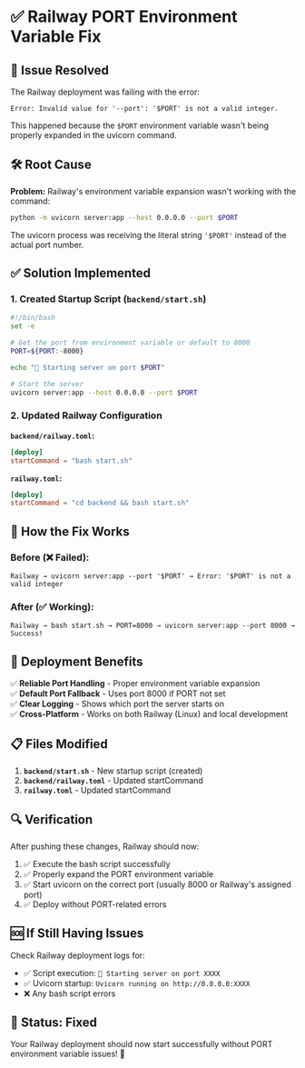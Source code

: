 # ✅ Railway PORT Environment Variable Fix

## 🔧 **Issue Resolved**

The Railway deployment was failing with the error:
```
Error: Invalid value for '--port': '$PORT' is not a valid integer.
```

This happened because the `$PORT` environment variable wasn't being properly expanded in the uvicorn command.

## 🛠️ **Root Cause**

**Problem:** Railway's environment variable expansion wasn't working with the command:
```bash
python -m uvicorn server:app --host 0.0.0.0 --port $PORT
```

The uvicorn process was receiving the literal string `'$PORT'` instead of the actual port number.

## ✅ **Solution Implemented**

### **1. Created Startup Script** (`backend/start.sh`)
```bash
#!/bin/bash
set -e

# Get the port from environment variable or default to 8000
PORT=${PORT:-8000}

echo "🚀 Starting server on port $PORT"

# Start the server
uvicorn server:app --host 0.0.0.0 --port $PORT
```

### **2. Updated Railway Configuration**

**`backend/railway.toml`:**
```toml
[deploy]
startCommand = "bash start.sh"
```

**`railway.toml`:**
```toml
[deploy] 
startCommand = "cd backend && bash start.sh"
```

## 🎯 **How the Fix Works**

### **Before (❌ Failed):**
```
Railway → uvicorn server:app --port '$PORT' → Error: '$PORT' is not a valid integer
```

### **After (✅ Working):**
```
Railway → bash start.sh → PORT=8000 → uvicorn server:app --port 8000 → Success!
```

## 🚀 **Deployment Benefits**

✅ **Reliable Port Handling** - Proper environment variable expansion  
✅ **Default Port Fallback** - Uses port 8000 if PORT not set  
✅ **Clear Logging** - Shows which port the server starts on  
✅ **Cross-Platform** - Works on both Railway (Linux) and local development  

## 📋 **Files Modified**

1. **`backend/start.sh`** - New startup script (created)
2. **`backend/railway.toml`** - Updated startCommand
3. **`railway.toml`** - Updated startCommand

## 🔍 **Verification**

After pushing these changes, Railway should now:

1. ✅ Execute the bash script successfully
2. ✅ Properly expand the PORT environment variable
3. ✅ Start uvicorn on the correct port (usually 8000 or Railway's assigned port)
4. ✅ Deploy without PORT-related errors

## 🆘 **If Still Having Issues**

Check Railway deployment logs for:
- ✅ Script execution: `🚀 Starting server on port XXXX`
- ✅ Uvicorn startup: `Uvicorn running on http://0.0.0.0:XXXX`
- ❌ Any bash script errors

## 🎉 **Status: Fixed**

Your Railway deployment should now start successfully without PORT environment variable issues! 🚀 